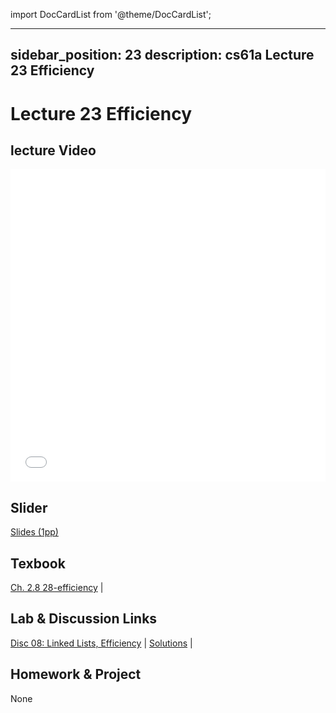 import DocCardList from '@theme/DocCardList';

---
sidebar_position: 23
description: cs61a  Lecture 23 Efficiency
---
# Lecture 23 Efficiency
## lecture Video

<iframe src="//player.bilibili.com/player.html?aid=277746636&bvid=BV17c411f78k&cid=1311465503&p=1&high_quality=1&danmaku=0" scrolling="no" border="0" frameborder="no" framespacing="0" allowfullscreen="true" allowfullscreen="allowfullscreen" width="100%" height="500" scrolling="no" frameborder="0" sandbox="allow-top-navigation allow-same-origin allow-forms allow-scripts"> </iframe>

## Slider
[Slides (1pp)](/resource/cs61a/23-Efficiency_1pp.pdf)
## Texbook
[Ch. 2.8 28-efficiency](./ch/28-efficiency.md) | 

## Lab & Discussion Links
[Disc 08: Linked Lists, Efficiency](./dis/disc08.md) | [Solutions](./dis/sol-disc08.md) | 

## Homework & Project
None


<DocCardList />
